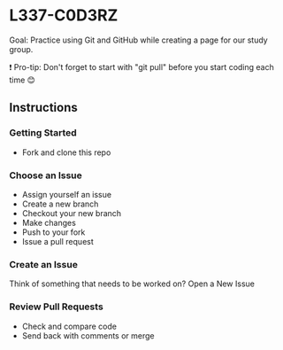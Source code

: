 # L337-C0D3RZ

Goal: Practice using Git and GitHub while creating a page for our study group.

❗️ Pro-tip: Don't forget to start with "git pull" before you start coding each time 😊

## Instructions

### Getting Started
- Fork and clone this repo

### Choose an Issue
- Assign yourself an issue
- Create a new branch
- Checkout your new branch
- Make changes
- Push to your fork
- Issue a pull request

### Create an Issue
Think of something that needs to be worked on? Open a New Issue

### Review Pull Requests
- Check and compare code
- Send back with comments or merge
